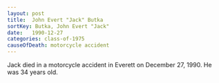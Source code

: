 ```yaml
---
layout: post
title:  John Evert "Jack" Butka
sortKey: Butka, John Evert "Jack"
date:   1990-12-27
categories: class-of-1975
causeOfDeath: motorcycle accident
---
```

Jack died in a motorcycle accident in Everett on December 27, 1990. He was 34 years old.
